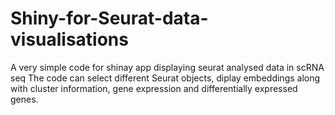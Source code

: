 # Shiny-for-Seurat-data-visualisations
A very simple code for shinay app displaying seurat analysed data in scRNA seq
The code can select different Seurat objects, diplay embeddings along with cluster information, gene expression 
and differentially expressed genes. 
